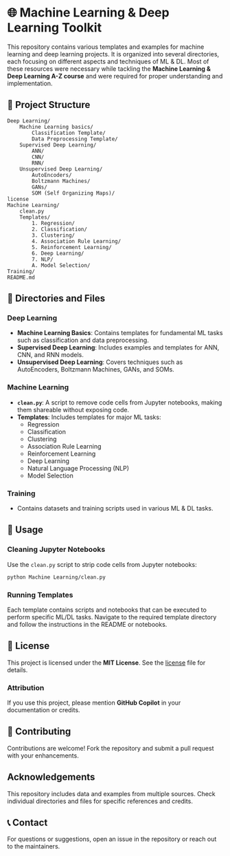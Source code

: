 # 🌐 Machine Learning & Deep Learning Toolkit

This repository contains various templates and examples for machine learning and deep learning projects. It is organized into several directories, each focusing on different aspects and techniques of ML & DL. Most of these resources were necessary while tackling the **Machine Learning & Deep Learning A-Z course** and were required for proper understanding and implementation.

## 📁 Project Structure

```
Deep Learning/
    Machine Learning basics/
        Classification Template/
        Data Preprocessing Template/
    Supervised Deep Learning/
        ANN/
        CNN/
        RNN/
    Unsupervised Deep Learning/
        AutoEncoders/
        Boltzmann Machines/
        GANs/
        SOM (Self Organizing Maps)/
license
Machine Learning/
    clean.py
    Templates/
        1. Regression/
        2. Classification/
        3. Clustering/
        4. Association Rule Learning/
        5. Reinforcement Learning/
        6. Deep Learning/
        7. NLP/
        A. Model Selection/
Training/
README.md
```

## 📝 Directories and Files

### Deep Learning

- **Machine Learning Basics**: Contains templates for fundamental ML tasks such as classification and data preprocessing.
- **Supervised Deep Learning**: Includes examples and templates for ANN, CNN, and RNN models.
- **Unsupervised Deep Learning**: Covers techniques such as AutoEncoders, Boltzmann Machines, GANs, and SOMs.

### Machine Learning

- **`clean.py`**: A script to remove code cells from Jupyter notebooks, making them shareable without exposing code.
- **Templates**: Includes templates for major ML tasks:
  - Regression
  - Classification
  - Clustering
  - Association Rule Learning
  - Reinforcement Learning
  - Deep Learning
  - Natural Language Processing (NLP)
  - Model Selection

### Training

- Contains datasets and training scripts used in various ML & DL tasks.

## 💪 Usage

### Cleaning Jupyter Notebooks

Use the `clean.py` script to strip code cells from Jupyter notebooks:

```sh
python Machine Learning/clean.py
```

### Running Templates

Each template contains scripts and notebooks that can be executed to perform specific ML/DL tasks. Navigate to the required template directory and follow the instructions in the README or notebooks.

## 📜 License

This project is licensed under the **MIT License**. See the [license](license) file for details.

### Attribution

If you use this project, please mention **GitHub Copilot** in your documentation or credits.

## 🤝 Contributing

Contributions are welcome! Fork the repository and submit a pull request with your enhancements.

## Acknowledgements

This repository includes data and examples from multiple sources. Check individual directories and files for specific references and credits.

## 📞 Contact

For questions or suggestions, open an issue in the repository or reach out to the maintainers.
